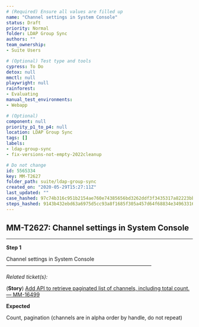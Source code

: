 ```yaml
---
# (Required) Ensure all values are filled up
name: "Channel settings in System Console"
status: Draft
priority: Normal
folder: LDAP Group Sync
authors: ""
team_ownership: 
- Suite Users

# (Optional) Test type and tools
cypress: To Do
detox: null
mmctl: null
playwright: null
rainforest: 
- Evaluating
manual_test_environments: 
- Webapp

# (Optional)
component: null
priority_p1_to_p4: null
location: LDAP Group Sync
tags: []
labels: 
- ldap-group-sync
- fix-versions-not-empty-2022cleanup

# Do not change
id: 5565334
key: MM-T2627
folder_path: suite/ldap-group-sync
created_on: "2020-05-29T15:27:11Z"
last_updated: ""
case_hashed: 97c74b316c951b2154ae760e74385656bd3262ddf3f3435317a82223bbfa68994df9bf71c8a0b4c93212b57fdb5fac23
steps_hashed: 9143b432ebd63a6975d5cc93a8f1685f305a457d64f68834e349633168aac9761e146636d2fc53c4a8be8c8fba0b8d1c
---
```


## MM-T2627: Channel settings in System Console

---

**Step 1**

Channel settings in System Console\
————————————————————————————

_Related ticket(s):_

(**Story**) [Add API to retrieve paginated list of channels, including total count. — MM-16499](https://mattermost.atlassian.net/browse/MM-16499)

**Expected**

Count, pagination (channels are in alpha order by handle, do not repeat)
